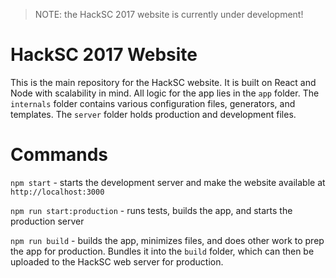 >NOTE: the HackSC 2017 website is currently under development!

# HackSC 2017 Website

This is the main repository for the HackSC website. It is built on React and Node with scalability in mind. All logic for the app lies in the `app` folder. The `internals` folder contains various configuration files, generators, and templates. The `server` folder holds production and development files. 

# Commands

`npm start` - starts the development server and make the website available at `http://localhost:3000`

`npm run start:production` - runs tests, builds the app, and starts the production server

`npm run build` - builds the app, minimizes files, and does other work to prep the app for production. Bundles it into the `build` folder, which can then be uploaded to the HackSC web server for production. 
